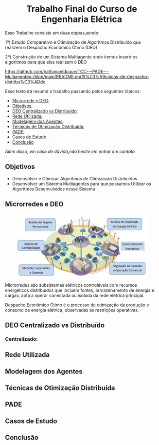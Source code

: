 
<h1 align="center"> Trabalho Final do Curso de Engenharia Elétrica </h1>


Esse Trabalho consiste em duas etapas,sendo:

1º) Estudo Comparativo e Otimização de Algoritmos Distribuído que realizem o Despacho Econômico Ótimo (DEO)

2º) Construção de um Sistema Multiagente onde iremos inserir os algoritmos para que eles realizem o DEO

https://github.com/nathanaelduque/TCC---PADE---Multiagentes-/blob/main/README.md#t%C3%A9cnicas-de-despacho-distribu%C3%ADdo

Esse texto irá resumir o trabalho passando pelos seguintes tópicos:
 * [Microrrede e DEO](https://github.com/nathanaelduque/TCC---PADE---Multiagentes-/blob/main/README.md#microrredes-e-deo);
 * [Objetivos](https://github.com/nathanaelduque/TCC---PADE---Multiagentes-/blob/main/README.md#objetivos);
 * [DEO Centralizado vs Distribuído](https://github.com/nathanaelduque/TCC---PADE---Multiagentes-/blob/main/README.md#deo-centralizado-vs-distribu%C3%ADdo);
 * [Rede Utilizada](https://github.com/nathanaelduque/TCC---PADE---Multiagentes-/blob/main/README.md#rede-utilizada);
 * [Modelagem dos Agentes](https://github.com/nathanaelduque/TCC---PADE---Multiagentes-/blob/main/README.md#modelagem-dos-agentes);
 * [Técnicas de Otimização Distribuída](https://github.com/nathanaelduque/TCC---PADE---Multiagentes-/blob/main/README.md#t%C3%A9cnicas-de-otimiza%C3%A7%C3%A3o-distribu%C3%ADda);
 * [PADE](https://github.com/nathanaelduque/TCC---PADE---Multiagentes-/blob/main/README.md#pade);
 * [Casos de Estudo ](https://github.com/nathanaelduque/TCC---PADE---Multiagentes-/blob/main/README.md#casos-de-estudo).
 * [Conclusão ](https://github.com/nathanaelduque/TCC---PADE---Multiagentes-/blob/main/README.md#conclus%C3%A3o)
 
 *Além disso, em caso de dúvida,não hesite em entrar em contato*
 
 ## Objetivos
 * Desenvolver e Otimizar Algoritmos de Otimização Distribuídos 
 * Desenvolver um Sistema Multiagentes para que possamos Utilizar os Algoritmos Desenvolvidos nesse Sistema
 
 ## Microrredes e DEO
 
 <div align="center">
 
 ![Microrrede](https://github.com/nathanaelduque/TCC---PADE---Multiagentes-/blob/main/Figuras/Microrredes.png)
 
 </div>
 
Microrredes são subsistemas elétricos controláveis com recursos energéticos distribuídos que incluem fontes, armazenamento de energia e cargas, apta a operar conectada ou isolada da rede elétrica principal.

Despacho Econômico Ótimo é o processo de otimização da produção e consumo de energia elétrica, observadas as restrições operativas.

## DEO Centralizado vs Distribuído 

### Centralizado:



## Rede Utilizada

## Modelagem dos Agentes 

## Técnicas de Otimização Distribuída

## PADE

## Casos de Estudo

## Conclusão 
